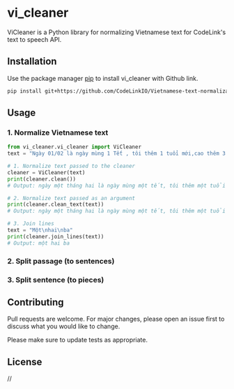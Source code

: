 # vi_cleaner

ViCleaner is a Python library for normalizing Vietnamese text for CodeLink's text to speech API.

## Installation

Use the package manager [pip](https://pip.pypa.io/en/stable/) to install vi_cleaner with Github link.

```bash
pip install git+https://github.com/CodeLinkIO/Vietnamese-text-normalization.git@main
```

## Usage
### 1. Normalize Vietnamese text
```python
from vi_cleaner.vi_cleaner import ViCleaner
text = "Ngày 01/02 là ngày mùng 1 Tết , tôi thêm 1 tuổi mới,cao thêm 3 cm, được lì xì 1.000.000 đồng."

# 1. Normalize text passed to the cleaner
cleaner = ViCleaner(text)
print(cleaner.clean())
# Output: ngày một tháng hai là ngày mùng một tết, tôi thêm một tuổi mới, cao thêm ba xen ti mét, được lì xì một triệu đồng.

# 2. Normalize text passed as an argument
print(cleaner.clean_text(text))
# Output: ngày một tháng hai là ngày mùng một tết, tôi thêm một tuổi mới, cao thêm ba xen ti mét, được lì xì một triệu đồng.

# 3. Join lines
text = "Một\nhai\nba"
print(cleaner.join_lines(text))
# Output: một hai ba
```

### 2. Split passage (to sentences)

### 3. Split sentence (to pieces)

## Contributing
Pull requests are welcome. For major changes, please open an issue first to discuss what you would like to change.

Please make sure to update tests as appropriate.

## License
//